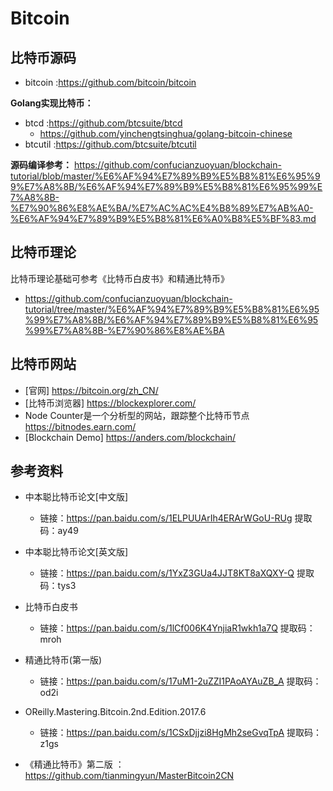# Bitcoin

## 比特币源码

* bitcoin :https://github.com/bitcoin/bitcoin

**Golang实现比特币：**

* btcd    :https://github.com/btcsuite/btcd
    - https://github.com/yinchengtsinghua/golang-bitcoin-chinese
* btcutil :https://github.com/btcsuite/btcutil

**源码编译参考：**
https://github.com/confucianzuoyuan/blockchain-tutorial/blob/master/%E6%AF%94%E7%89%B9%E5%B8%81%E6%95%99%E7%A8%8B/%E6%AF%94%E7%89%B9%E5%B8%81%E6%95%99%E7%A8%8B-%E7%90%86%E8%AE%BA/%E7%AC%AC%E4%B8%89%E7%AB%A0-%E6%AF%94%E7%89%B9%E5%B8%81%E6%A0%B8%E5%BF%83.md

## 比特币理论

比特币理论基础可参考《比特币白皮书》和精通比特币》
* https://github.com/confucianzuoyuan/blockchain-tutorial/tree/master/%E6%AF%94%E7%89%B9%E5%B8%81%E6%95%99%E7%A8%8B/%E6%AF%94%E7%89%B9%E5%B8%81%E6%95%99%E7%A8%8B-%E7%90%86%E8%AE%BA
## 比特币网站
* [官网] https://bitcoin.org/zh_CN/
* [比特币浏览器] https://blockexplorer.com/
* Node Counter是一个分析型的网站，跟踪整个比特币节点 https://bitnodes.earn.com/
* [Blockchain Demo] https://anders.com/blockchain/


## 参考资料
* 中本聪比特币论文[中文版]
    - 链接：https://pan.baidu.com/s/1ELPUUArIh4ERArWGoU-RUg 提取码：ay49
* 中本聪比特币论文[英文版]
    - 链接：https://pan.baidu.com/s/1YxZ3GUa4JJT8KT8aXQXY-Q 提取码：tys3 

* 比特币白皮书
    - 链接：https://pan.baidu.com/s/1lCf006K4YnjiaR1wkh1a7Q 提取码：mroh
* 精通比特币(第一版) 
    - 链接：https://pan.baidu.com/s/17uM1-2uZZI1PAoAYAuZB_A 提取码：od2i
* OReilly.Mastering.Bitcoin.2nd.Edition.2017.6
    - 链接：https://pan.baidu.com/s/1CSxDjjzi8HgMh2seGvqTpA 提取码：z1gs
* 《精通比特币》第二版 ：https://github.com/tianmingyun/MasterBitcoin2CN





